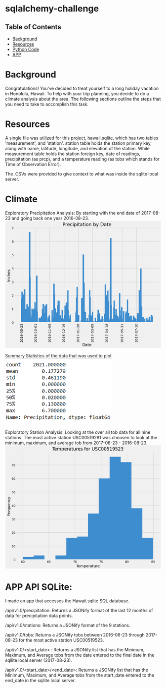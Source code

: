 # sqlalchemy-challenge

## Table of Contents

- [Background](#Background)
- [Resources](#Resources)
- [Python Code](#Climate)
- [APP](#APP)

# Background
Congratulations! You've decided to treat yourself to a long holiday vacation in Honolulu, Hawaii. To help with your trip planning, you decide to do a climate analysis about the area. The following sections outline the steps that you need to take to accomplish this task.

# Resources
A single file was utilized for this project, hawaii.sqlite, which has two tables 'measurement', and 'station'.  station table holds the station primary key, along with name, latitude, longitude, and elevation of the station.  While measurement table holds the station foreign key, date of readings, precipitation (as prcp), and a temperature reading (as tobs which stands for Time of Observation Error).

The .CSVs were provided to give context to what was inside the sqlite local server.

# Climate
Exploratory Precipitation Analysis:
By starting with the end date of 2017-08-23 and going back one year 2016-08-23.
![Precipitation](Resources/pictures/Bargraph_precipitation_2016-08-23_2017-08-23.png)

Summary Statistics of the data that was used to plot
![Summary Statistics](Resources/pictures/summary_statistics_preceipitation_by_date_data.png)

Exploratory Station Analysis:
Looking at the over all tob data for all nine stations.  The most active station  USC00519281 was choosen to look at the minimum, maximum, and average tob from 2017-08-23 - 2016-08-23.
![Histograph of Temperatures](Resources/pictures/Temperatures_for_USC00619523.png)

# APP API SQLite:
I made an app that accesses the Hawaii.sqlite SQL database.

/api/v1.0/precipitation:
Returns a JSONify format of the last 12 months of data for precipitation data points.

/api/v1.0/stations:
Returns a JSONify format of the 9 stations.

/api/v1.0/tobs:
Returns a JSONify tobs between 2016-08-23 through 2017-08-23 for the most active station USC00519523.

/api/v1.0/<start_date> :
Returns a JSONify list that has the Minimum, Maximum, and Average tobs from the date entered to the final date in the sqllite local server (2017-08-23).

/api/v1.0/<start_date>/<end_date>:
Returns a JSONify list that has the Minimum, Maximum, and Average tobs from the start_date entered to the end_date in the sqllite local server.
